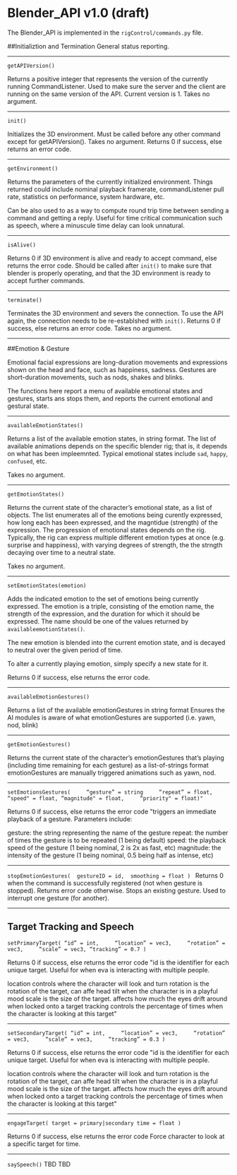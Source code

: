Blender_API v1.0 (draft)
================
The Blender_API is implemented in the `rigControl/commands.py` file.

##Initializtion and Termination
General status reporting.

---

`getAPIVersion()`

Returns a positive integer that represents the version of the currently
running CommandListener. Used to make sure the server and the client
are running on the same version of the API. Current version is 1.
Takes no argument.

---
`init()`

Initializes the 3D environment. Must be called before any other command
except for getAPIVersion().  Takes no argument.  Returns 0 if success,
else returns an error code.

---
`getEnvironment()`

Returns the parameters of the currently initialized environment. Things
returned could include nominal playback framerate, commandListener pull
rate, statistics on performance, system hardware, etc.

Can be also used to as a way to compute round trip time between sending
a command and getting a reply. Useful for time critical communication
such as speech, where a minuscule time delay can look unnatural.

---
`isAlive()`

Returns 0 if 3D environment is alive and ready to accept command, else
returns the error code.	Should be called after `init()` to make sure
that blender is properly operating, and that the 3D environment is ready
to accept further commands.

---

`terminate()`

Terminates the 3D environment and severs the connection.  To use the
API again, the connection needs to be re-establshed with `init()`.
Returns 0 if success, else returns an error code.  Takes no argument.

---

##Emotion & Gesture

Emotional facial expressions are long-duration movements and expressions
shown on the head and face, such as happiness, sadness.  Gestures are
short-duration movements, such as nods, shakes and blinks.

The functions here report a menu of available emotional states and
gestures, starts ans stops them, and reports the current emotional and
gestural state.

---

`availableEmotionStates()`

Returns a list of the available emotion states, in string format.
The list of available animations depends on the specific blender
rig; that is, it depends on what has been impleemnted.  Typical
emotional states include `sad`, `happy`, `confused`, etc.

Takes no argument.

---
`getEmotionStates()`

Returns the current state of the character’s emotional state, as a list
of objects.  The list enumerates all of the emotions being curently
expressed, how long each has been expressed, and the magntidue
(strength) of the expression.  The progression of emotional states
depends on the rig.  Typically, the rig can express multiple
different emotion types at once (e.g. surprise and happiness),
with varying degrees of strength, the the strngth decaying over time
to a neutral state.

Takes no argument.

---

`setEmotionStates(emotion)`

Adds the indicated emotion to the set of emotions being currently
expressed.  The emotion is a triple, consisting of the emotion name,
the strength of the expression, and the duration for which it should
be expressed. The name should be one of the values returned by
`availableemotionStates()`.

The new emotion is blended into the current emotion state, and is
decayed to neutral over the given period of time.

To alter a currently playing emotion, simply specify a new state
for it.

Returns 0 if success, else returns the error code.

---		

`availableEmotionGestures()`

Returns a list of the available emotionGestures in string format	Ensures the AI modules is aware of what emotionGestures are supported (i.e. yawn, nod, blink)

---

`getEmotionGestures()`

Returns the current state of the character’s emotionGestures that’s playing (including time remaining for each gesture) as a list-of-strings format	emotionGestures are manually triggered animations such as yawn, nod. 

---

`setEmotionsGestures(     “gesture” = string     “repeat” = float,      “speed" = float,
    “magnitude" = float,     “priority" = float)"`
    
Returns 0 if success, else returns the error code	"triggers an immediate playback of a gesture. Parameters include:

gesture: the string representing the name of the gesture
repeat: the number of times the gesture is to be repeated (1 being default)
speed: the playback speed of the gesture (1 being nominal, 2 is 2x as fast, etc)
magnitude: the intensity of the gesture (1 being nominal, 0.5 being half as intense, etc)

---
`stopEmotionGestures(  gestureID = id,  smoothing = float
)
`
Returns 0 when the command is successfully registered (not when gesture is stopped). Returns error code otherwise.	Stops an existing gesture. Used to interrupt one gesture (for another).

---	
		
Target Tracking and Speech
---


`setPrimaryTarget(
    “id” = int,     “location” = vec3,     “rotation” = vec3,     “scale” = vec3,
    “tracking” = 0.7 )`
    
Returns 0 if success, else returns the error code	"id is the identifier for each unique target. Useful for when eva is interacting with multiple people.

location controls where the character will look and turn
rotation is the rotation of the target, can affe head tilt when the character is in a playful mood scale is the size of the target. affects how much the eyes drift around when locked onto a target
tracking controls the percentage of times when the character is looking at this target"

---
`setSecondaryTarget(
    “id” = int,     “location” = vec3,     “rotation” = vec3,     “scale” = vec3,     “tracking” = 0.3 )`
    
Returns 0 if success, else returns the error code	"id is the identifier for each unique target. Useful for when eva is interacting with multiple people.

location controls where the character will look and turn
rotation is the rotation of the target, can affe head tilt when the character is in a playful mood scale is the size of the target. affects how much the eyes drift around when locked onto a target
tracking controls the percentage of times when the character is looking at this target"

---
`engageTarget( target = primary|secondary
time = float )`

Returns 0 if success, else returns the error code	Force character to look at a specific target for time.

---

`saySpeech()` TBD	TBD
		
		
